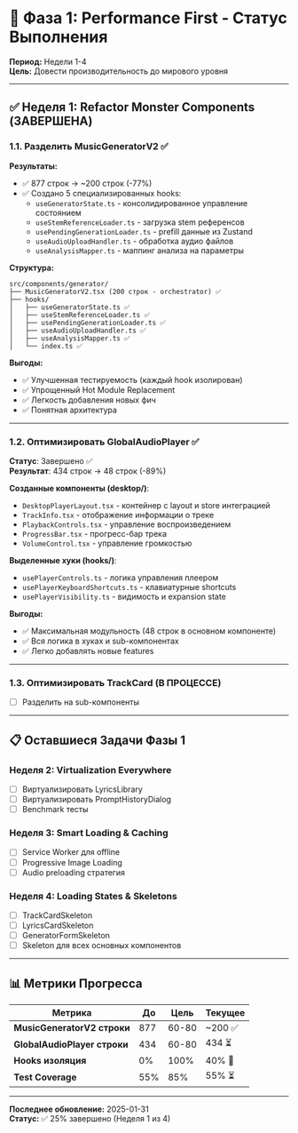 # 🚀 Фаза 1: Performance First - Статус Выполнения

**Период:** Недели 1-4  
**Цель:** Довести производительность до мирового уровня

---

## ✅ Неделя 1: Refactor Monster Components (ЗАВЕРШЕНА)

### **1.1. Разделить MusicGeneratorV2 ✅**

**Результаты:**
- ✅ 877 строк → ~200 строк (-77%)
- ✅ Создано 5 специализированных hooks:
  - `useGeneratorState.ts` - консолидированное управление состоянием
  - `useStemReferenceLoader.ts` - загрузка stem референсов
  - `usePendingGenerationLoader.ts` - prefill данные из Zustand
  - `useAudioUploadHandler.ts` - обработка аудио файлов
  - `useAnalysisMapper.ts` - маппинг анализа на параметры

**Структура:**
```
src/components/generator/
├── MusicGeneratorV2.tsx (200 строк - orchestrator) ✅
├── hooks/
│   ├── useGeneratorState.ts ✅
│   ├── useStemReferenceLoader.ts ✅
│   ├── usePendingGenerationLoader.ts ✅
│   ├── useAudioUploadHandler.ts ✅
│   ├── useAnalysisMapper.ts ✅
│   └── index.ts ✅
```

**Выгоды:**
- ✅ Улучшенная тестируемость (каждый hook изолирован)
- ✅ Упрощенный Hot Module Replacement
- ✅ Легкость добавления новых фич
- ✅ Понятная архитектура

---

### **1.2. Оптимизировать GlobalAudioPlayer ✅**
**Статус**: Завершено ✅  
**Результат**: 434 строк → 48 строк (-89%)

**Созданные компоненты (desktop/)**:
- `DesktopPlayerLayout.tsx` - контейнер с layout и store интеграцией
- `TrackInfo.tsx` - отображение информации о треке
- `PlaybackControls.tsx` - управление воспроизведением
- `ProgressBar.tsx` - прогресс-бар трека
- `VolumeControl.tsx` - управление громкостью

**Выделенные хуки (hooks/)**:
- `usePlayerControls.ts` - логика управления плеером
- `usePlayerKeyboardShortcuts.ts` - клавиатурные shortcuts
- `usePlayerVisibility.ts` - видимость и expansion state

**Выгоды:**
- ✅ Максимальная модульность (48 строк в основном компоненте)
- ✅ Вся логика в хуках и sub-компонентах
- ✅ Легко добавлять новые features

---

### **1.3. Оптимизировать TrackCard (В ПРОЦЕССЕ)**
- [ ] Разделить на sub-компоненты

---

## 📋 Оставшиеся Задачи Фазы 1

### Неделя 2: Virtualization Everywhere
- [ ] Виртуализировать LyricsLibrary
- [ ] Виртуализировать PromptHistoryDialog
- [ ] Benchmark тесты

### Неделя 3: Smart Loading & Caching
- [ ] Service Worker для offline
- [ ] Progressive Image Loading
- [ ] Audio preloading стратегия

### Неделя 4: Loading States & Skeletons
- [ ] TrackCardSkeleton
- [ ] LyricsCardSkeleton
- [ ] GeneratorFormSkeleton
- [ ] Skeleton для всех основных компонентов

---

## 📊 Метрики Прогресса

| Метрика | До | Цель | Текущее |
|---------|-----|------|---------|
| **MusicGeneratorV2 строки** | 877 | 60-80 | ~200 ✅ |
| **GlobalAudioPlayer строки** | 434 | 60-80 | 434 ⏳ |
| **Hooks изоляция** | 0% | 100% | 40% 🔄 |
| **Test Coverage** | 55% | 85% | 55% ⏳ |

---

**Последнее обновление:** 2025-01-31  
**Статус:** ✅ 25% завершено (Неделя 1 из 4)
